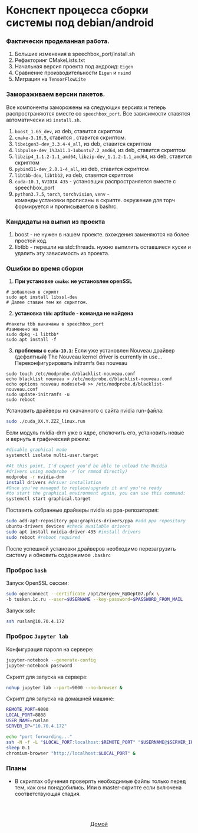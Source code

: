 # Конспект процесса сборки системы под debian/android


### Фактически проделанная работа.
1. Большие изменения в speechbox_port/install.sh
2. Рефакторинг CMakeLists.txt
3. Начальная версия проекта под андроид: `Eigen`
4. Сравнение производительности `Eigen` и `nsimd`
5. Миграция на `TensorFlowLite`


### Замораживаем версии пакетов.
Все компоненты заморожены на следующих версиях и
теперь распространяются вместе со `speechbox_port`.
Все зависимости ставятся автоматически из `install.sh`.
1. `boost_1.65_dev`, из deb, ставится скриптом
2. `cmake-3.16.5`, ставится , ставится скриптом.
3. `libeigen3-dev_3.3.4-4_all`, из deb, ставится скриптом
4. `libpulse-dev_1%3a11.1-1ubuntu7.2_amd64`, из deb, ставится скриптом
5. `libzip4_1.1.2-1.1_amd64`, `libzip-dev_1.1.2-1.1_amd64`,
 из deb, ставится скриптом
6. `pybind11-dev_2.0.1-4_all`, из deb, ставится скриптом
7. `libtbb-dev`, `libtbb2`, из deb, ставятся скриптом
8. `cuda-10.1`, `NVIDIA 435` - установщик распространяется вместе с speechbox_port
9. `python3.7.5`, `torch`, `torchvision`, `venv` -   
команды установки прописаны в скрипте. окружение для торч
формируется и прописывается в bashrc.


### Кандидаты на выпил из проекта
1. boost - не нужен в нашем проекте. вхождения заменяются на более
простой код.
2. libtbb - перешли на std::threads. нужно выпилить оставшиеся куски и
удалить эту зависимость из проекта.


### Ошибки во время сборки
1. **При установке `cmake`: не установлен openSSL**
```shell
# добавлено в скрипт
sudo apt install libssl-dev
# Далее ставим тем же скриптом.
```

2. **установка `tbb`: aptitude - команда не найдена**
```shell
#пакеты tbb выкачаны в speechbox_port
#заменено на
sudo dpkg -i libtbb*
sudo apt install -f
```
3. **проблемы с `cuda-10.1`:**
Если уже установлен Nouveau драйвер (дефолтный)
The Nouveau kernel driver is currently in use...
Переконфигурировать initramfs без nouveau
```
sudo touch /etc/modprobe.d/blacklist-nouveau.conf
echo blacklist nouveau > /etc/modprobe.d/blacklist-nouveau.conf
echo options nouveau modeset=0 >> /etc/modprobe.d/blacklist-nouveau.conf
sudo update-initramfs -u
sudo reboot
```

Установить драйверы из скачанного с сайта nvidia run-файла:
```bash
sudo ./cuda_XX.Y.ZZZ_linux.run
```

Если модуль nvidia-drm уже в ядре, отключить его, установить новые  
и вернуть в графический режим:
```bash
#disable graphical mode
systemctl isolate multi-user.target

#At this point, I'd expect you'd be able to unload the Nvidia
#drivers using modprobe -r (or rmmod directly)
modprobe -r nvidia-drm
install drivers #driver installation
#Once you've managed to replace/upgrade it and you're ready
#to start the graphical environment again, you can use this command:
systemctl start graphical.target
```
Поставить собранные драйверы nvidia из ppa-репозитория:
```bash
sudo add-apt-repository ppa:graphics-drivers/ppa #add ppa repository
ubuntu-drivers devices #check available drivers
sudo apt install nvidia-driver-435 #install drivers
sudo reboot #reboot required
```
После успешной установки драйверов необходимо перезагрузить систему и
обновить содержимое `.bashrc`


### Проброс `bash`  
Запуск OpenSSL сессии:
```bash
sudo openconnect --certificate /opt/Sergeev_R@Dept07.pfx \
-b tusken.1c.ru --user=$USERNAME --key-password=$PASSWORD_FROM_MAIL
```
Запуск ssh:
```bash
ssh ruslan@10.70.4.172
```


### Проброс `Jupyter lab`
Конфигурация пароля на сервере:
```bash
jupyter-notebook --generate-config
jupyter-notebook password
```
Скрипт для запуска на сервере:
```bash
nohup jupyter lab --port=9000 --no-browser &
```
Скрипт для запуска на домашней машине:
```bash
REMOTE_PORT=9000
LOCAL_PORT=8888
USER_NAME=ruslan
SERVER_IP="10.70.4.172"

echo "port forwarding..."
ssh -N -f -L "$LOCAL_PORT:localhost:$REMOTE_PORT" "$USERNAME@$SERVER_IP"
sleep 0.1
chromium-browser "http://localhost:$LOCAL_PORT" &
```


### Планы
 - В скриптах обучения проверять необходимые файлы только перед тем, как они
понадобились. Или в master-скрипте если включена соответствующая стадия.


<div align="center">
<br><br><br>
<a href="index.md">Домой</a>
</div>

